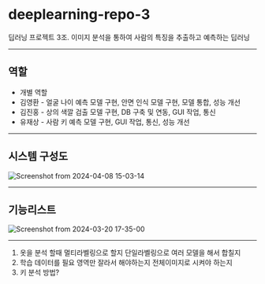# deeplearning-repo-3
딥러닝 프로젝트 3조. 이미지 분석을 통하여 사람의 특징을 추출하고 예측하는 딥러닝

-------------------------------------
## 역할
* 개별 역할
* 김영환 - 얼굴 나이 예측 모델 구현, 안면 인식 모델 구현, 모델 통합, 성능 개선
* 김진홍 - 상의 색깔 검출 모델 구현, DB 구축 및 연동, GUI 작업, 통신
* 유재상 - 사람 키 예측 모델 구현, GUI 작업, 통신, 성능 개선

-------------------------------------
## 시스템 구성도
![Screenshot from 2024-04-08 15-03-14](https://github.com/addinedu-ros-4th/deeplearning-repo-3/assets/156267935/5d1d19dd-33f4-480c-ab49-c1d60a301881)

-------------------------------------
## 기능리스트
![Screenshot from 2024-03-20 17-35-00](https://github.com/addinedu-ros-4th/deeplearning-repo-3/assets/98201651/18343c83-5912-45d6-9d9b-4536b56a2011)

-------------------------------------
1. 옷을 분석 할때 멀티라벨링으로 할지 단일라벨링으로 여러 모델을 해서 합칠지
2. 학습 데이터를 필요 영역만 잘라서 해야하는지 전체이미지로 시켜야 하는지
3. 키 분석 방법?
